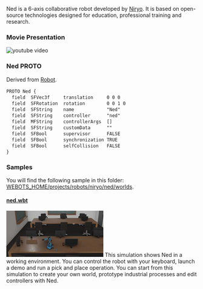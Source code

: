Ned is a 6-axis collaborative robot developed by [Niryo](https://niryo.com/). It is  based on open-source technologies designed for education, professional training and research.

### Movie Presentation

![youtube video](https://www.youtube.com/watch?v=diBAJY1WJPQ)

### Ned PROTO

Derived from [Robot](https://cyberbotics.com/doc/reference/robot).

```
PROTO Ned {
  field  SFVec3f     translation     0 0 0
  field  SFRotation  rotation        0 0 1 0
  field  SFString    name            "Ned"
  field  SFString    controller      "ned"
  field  MFString    controllerArgs  []
  field  SFString    customData      ""
  field  SFBool      supervisor      FALSE
  field  SFBool      synchronization TRUE
  field  SFBool      selfCollision   FALSE
}
```

### Samples

You will find the following sample in this folder: [WEBOTS\_HOME/projects/robots/niryo/ned/worlds](https://github.com/cyberbotics/webots/tree/released/projects/robots/niryo/ned/worlds).


#### [ned.wbt](https://github.com/cyberbotics/webots/tree/released/projects/robots/niryo/ned/worlds/ned.wbt)

![ned.wbt.png](images/ned/ned.wbt.thumbnail.jpg) This simulation shows Ned in a working environment. You can control the robot with your keyboard, launch a demo and run a pick and place operation. You can start from this simulation to create your own world, prototype industrial processes and edit controllers with Ned.

